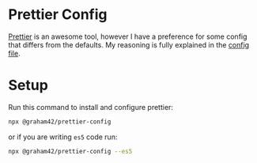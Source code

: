 # Prettier Config

[Prettier](https://prettier.io) is an awesome tool, however I have a preference
for some config that differs from the defaults. My reasoning is fully explained
in the [config file](./index.js).

# Setup

Run this command to install and configure prettier:

```sh
npx @graham42/prettier-config
```

or if you are writing `es5` code run:

```sh
npx @graham42/prettier-config --es5
```

